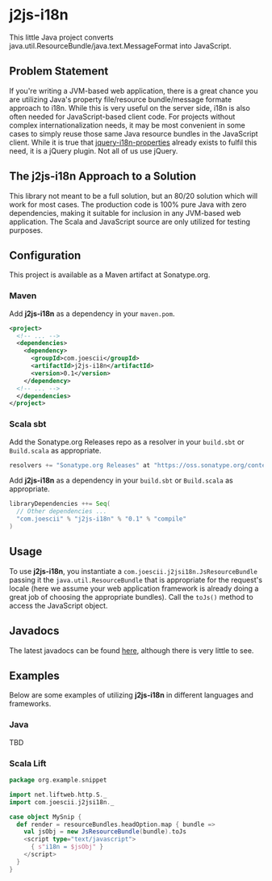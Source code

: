 # j2js-i18n

This little Java project converts java.util.ResourceBundle/java.text.MessageFormat into JavaScript.  

## Problem Statement

If you're writing a JVM-based web application, there is a great chance you are utilizing Java's property file/resource bundle/message formate approach to i18n.  While this is very useful on the server side, i18n is also often needed for JavaScript-based client code.  For projects without complex internationalization needs, it may be most convenient in some cases to simply reuse those same Java resource bundles in the JavaScript client.  While it is true that [jquery-i18n-properties](https://code.google.com/p/jquery-i18n-properties/) already exists to fulfil this need, it is a jQuery plugin.  Not all of us use jQuery.  

## The j2js-i18n Approach to a Solution

This library not meant to be a full solution, but an 80/20 solution which will work for most cases.  The production code is 100% pure Java with zero dependencies, making it suitable for inclusion in any JVM-based web application.  The Scala and JavaScript source are only utilized for testing purposes.  

## Configuration

This project is available as a Maven artifact at Sonatype.org.  

### Maven

Add **j2js-i18n** as a dependency in your `maven.pom`.

```xml
<project>
  <!-- ... -->
  <dependencies>
    <dependency>
      <groupId>com.joescii</groupId>
      <artifactId>j2js-i18n</artifactId>
      <version>0.1</version>
    </dependency>
  <!-- ... -->
  </dependencies>
</project>
```

### Scala sbt
Add the Sonatype.org Releases repo as a resolver in your `build.sbt` or `Build.scala` as appropriate.

```scala
resolvers += "Sonatype.org Releases" at "https://oss.sonatype.org/content/repositories/releases/"
```

Add **j2js-i18n** as a dependency in your `build.sbt` or `Build.scala` as appropriate.

```scala
libraryDependencies ++= Seq(
  // Other dependencies ...
  "com.joescii" % "j2js-i18n" % "0.1" % "compile"
)
```

## Usage

To use **j2js-i18n**, you instantiate a `com.joescii.j2jsi18n.JsResourceBundle` passing it the `java.util.ResourceBundle` that is appropriate for the request's locale (here we assume your web application framework is already doing a great job of choosing the appropriate bundles).  Call the `toJs()` method to access the JavaScript object.

## Javadocs

The latest javadocs can be found [here](http://barnesjd.github.io/j2js-i18n/api/), although there is very little to see.

## Examples

Below are some examples of utilizing **j2js-i18n** in different languages and frameworks.

### Java

TBD

### Scala Lift

```scala
package org.example.snippet

import net.liftweb.http.S._
import com.joescii.j2jsi18n._

case object MySnip {
  def render = resourceBundles.headOption.map { bundle =>
    val jsObj = new JsResourceBundle(bundle).toJs
    <script type="text/javascript">
      { s"i18n = $jsObj" }
    </script>
  }
}
```

